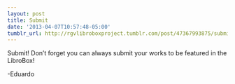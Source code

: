 ```yaml
---
layout: post
title: Submit
date: '2013-04-07T10:57:48-05:00'
tumblr_url: http://rgvlibroboxproject.tumblr.com/post/47367993875/submit
---
```

Submit! Don’t forget you can always submit your works to be featured in the LibroBox!

-Eduardo
